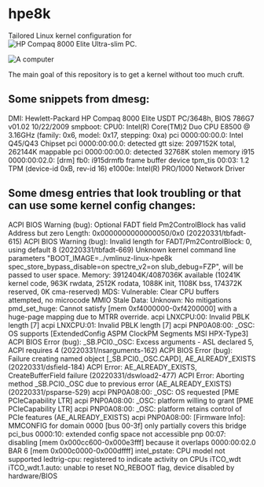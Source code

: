 # hpe8k
Tailored Linux kernel configuration for ![HP Compaq 8000 Elite Ultra-slim PC](https://support.hp.com/us-en/product/hp-compaq-8000-elite-ultra-slim-pc/4065899).

![A computer](https://user-images.githubusercontent.com/55889780/210447060-09092437-6cbc-4435-9737-c1404719b1e2.gif)

The main goal of this repository is to get a kernel without too much cruft.

## Some snippets from dmesg:
DMI: Hewlett-Packard HP Compaq 8000 Elite USDT PC/3648h, BIOS 786G7 v01.02 10/22/2009
smpboot: CPU0: Intel(R) Core(TM)2 Duo CPU     E8500  @ 3.16GHz (family: 0x6, model: 0x17, stepping: 0xa)
pci 0000:00:00.0: Intel Q45/Q43 Chipset
pci 0000:00:00.0: detected gtt size: 2097152K total, 262144K mappable
pci 0000:00:00.0: detected 32768K stolen memory
i915 0000:00:02.0: [drm] fb0: i915drmfb frame buffer device
tpm_tis 00:03: 1.2 TPM (device-id 0xB, rev-id 16)
e1000e: Intel(R) PRO/1000 Network Driver

## Some dmesg entries that look troubling or that can use some kernel config changes:
ACPI BIOS Warning (bug): Optional FADT field Pm2ControlBlock has valid Address but zero Length: 0x0000000000000050/0x0 (20220331/tbfadt-615)
ACPI BIOS Warning (bug): Invalid length for FADT/Pm2ControlBlock: 0, using default 8 (20220331/tbfadt-669)
Unknown kernel command line parameters "BOOT_IMAGE=../vmlinuz-linux-hpe8k spec_store_bypass_disable=on spectre_v2=on slub_debug=FZP", will be passed to user space.
Memory: 3912404K/4087036K available (10241K kernel code, 963K rwdata, 2512K rodata, 1088K init, 1108K bss, 174372K reserved, 0K cma-reserved)
MDS: Vulnerable: Clear CPU buffers attempted, no microcode
MMIO Stale Data: Unknown: No mitigations
pmd_set_huge: Cannot satisfy [mem 0xf4000000-0xf4200000] with a huge-page mapping due to MTRR override.
acpi LNXCPU:00: Invalid PBLK length [7]
acpi LNXCPU:01: Invalid PBLK length [7]
acpi PNP0A08:00: _OSC: OS supports [ExtendedConfig ASPM ClockPM Segments MSI HPX-Type3]
ACPI BIOS Error (bug): \_SB.PCI0._OSC: Excess arguments - ASL declared 5, ACPI requires 4 (20220331/nsarguments-162)
ACPI BIOS Error (bug): Failure creating named object [\_SB.PCI0._OSC.CAPD], AE_ALREADY_EXISTS (20220331/dsfield-184)
ACPI Error: AE_ALREADY_EXISTS, CreateBufferField failure (20220331/dswload2-477)
ACPI Error: Aborting method \_SB.PCI0._OSC due to previous error (AE_ALREADY_EXISTS) (20220331/psparse-529)
acpi PNP0A08:00: _OSC: OS requested [PME PCIeCapability LTR]
acpi PNP0A08:00: _OSC: platform willing to grant [PME PCIeCapability LTR]
acpi PNP0A08:00: _OSC: platform retains control of PCIe features (AE_ALREADY_EXISTS)
acpi PNP0A08:00: [Firmware Info]: MMCONFIG for domain 0000 [bus 00-3f] only partially covers this bridge
pci_bus 0000:10: extended config space not accessible
pnp 00:07: disabling [mem 0x000cc600-0x000e3fff] because it overlaps 0000:00:02.0 BAR 6 [mem 0x000c0000-0x000dffff]
intel_pstate: CPU model not supported
ledtrig-cpu: registered to indicate activity on CPUs
iTCO_wdt iTCO_wdt.1.auto: unable to reset NO_REBOOT flag, device disabled by hardware/BIOS